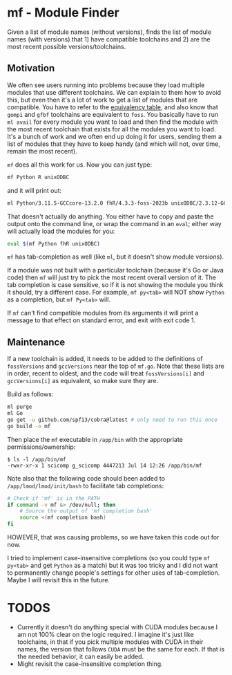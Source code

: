 # mf - Module Finder

Given a list of module names (without versions), finds the list of module names (with versions) that 1) have compatible toolchains and 2) are the most recent possible versions/toolchains.

## Motivation

We often see users running into problems because they load multiple modules that use different toolchains.
We can explain to them how to avoid this, but even then it's a lot of work to get a list of modules that are 
compatible. You have to refer to the [equivalency table](https://fredhutch.github.io/easybuild-life-sciences/toolchains/), and also know that `gompi` and `gfbf` toolchains are equivalent to `foss`.
You basically have to run `ml avail` for every module you want to load and then find the module with the most recent toolchain that exists for all the modules you want to load. It's a bunch of work and we often end up doing it for users, sending them a list of modules that they have to keep handy (and which will not, over time, remain the most recent).

`mf` does all this work for us. Now you can just type:

```bash
mf Python R unixODBC
```

and it will print out:

```bash
ml Python/3.11.5-GCCcore-13.2.0 fhR/4.3.3-foss-2023b unixODBC/2.3.12-GCC-13.2.0
```

That doesn't actually do anything. You either have to copy and paste the output onto the command line, or wrap the command in an `eval`; either way will actually load the modules for you:

```bash
eval $(mf Python fhR unixODBC)
```

`mf` has tab-completion as well (like `ml`, but it doesn't show module versions).

If a module was not built with a particular toolchain (because it's Go or Java code) then `mf` will just try to pick the most recent overall version of it. The tab completion is case sensitive, so if it is not showing the module you think it should, try a different case. For example, `mf py<tab>` will NOT show `Python` as a completion, but `mf Py<tab>` will.

If `mf` can't find compatible modules from its arguments it will print a message to that effect on standard error, and exit with exit code 1.

## Maintenance

If a new toolchain is added, it needs to be added to the definitions of `fossVersions` and `gccVersions` near the top of `mf.go`. Note that these lists are in order, recent to oldest, and the code will treat `fossVersions[i]` and `gccVersions[i]` as equivalent, so make sure they are. 

Build as follows:

```bash
ml purge
ml Go
go get -u github.com/spf13/cobra@latest # only need to run this once
go build -o mf
```

Then place the `mf` executable in `/app/bin` with the appropriate permissions/ownership:

```
$ ls -l /app/bin/mf
-rwxr-xr-x 1 scicomp g_scicomp 4447213 Jul 14 12:26 /app/bin/mf
```

Note also that the following code should been added to `/app/lmod/lmod/init/bash` to facilitate tab completions:

```bash
# Check if 'mf' is in the PATH
if command -v mf &> /dev/null; then
    # Source the output of 'mf completion bash'
    source <(mf completion bash)
fi
```

HOWEVER, that was causing problems, so we have taken this code out for now.

I tried to implement case-insensitive completions (so you could type `mf py<tab>` and get `Python` as a match) but it was too tricky and I did not want to permanently change people's settings for other uses of tab-completion. 
Maybe I will revisit this in the future.


# TODOS

* Currently it doesn't do anything special with CUDA modules because I am not 100% clear on the logic required.
I imagine it's just like toolchains, in that if you pick multiple modules with CUDA in their names, the version that follows `CUDA` must be the same for each. If that is the needed behavior, it can easily be added.
* Might revisit the case-insensitive completion thing. 
